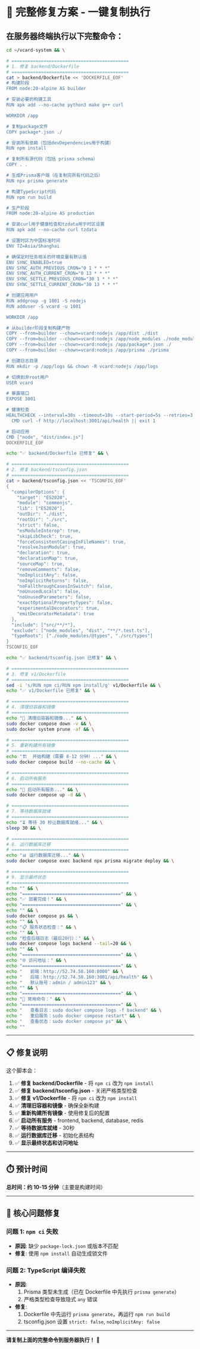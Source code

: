 # 🚀 完整修复方案 - 一键复制执行

## 在服务器终端执行以下完整命令：

```bash
cd ~/vcard-system && \

# ============================================
# 1. 修复 backend/Dockerfile
# ============================================
cat > backend/Dockerfile << 'DOCKERFILE_EOF'
# 构建阶段
FROM node:20-alpine AS builder

# 安装必要的构建工具
RUN apk add --no-cache python3 make g++ curl

WORKDIR /app

# 复制package文件
COPY package*.json ./

# 安装所有依赖（包括devDependencies用于构建）
RUN npm install

# 复制所有源代码（包括 prisma schema）
COPY . .

# 生成Prisma客户端（在复制完所有代码之后）
RUN npx prisma generate

# 构建TypeScript代码
RUN npm run build

# 生产阶段
FROM node:20-alpine AS production

# 安装curl用于健康检查和tzdata用于时区设置
RUN apk add --no-cache curl tzdata

# 设置时区为中国标准时间
ENV TZ=Asia/Shanghai

# 确保定时任务相关的环境变量有默认值
ENV SYNC_ENABLED=true
ENV SYNC_AUTH_PREVIOUS_CRON="0 1 * * *"
ENV SYNC_AUTH_CURRENT_CRON="0 13 * * *"
ENV SYNC_SETTLE_PREVIOUS_CRON="30 1 * * *"
ENV SYNC_SETTLE_CURRENT_CRON="30 13 * * *"

# 创建应用用户
RUN addgroup -g 1001 -S nodejs
RUN adduser -S vcard -u 1001

WORKDIR /app

# 从builder阶段复制构建产物
COPY --from=builder --chown=vcard:nodejs /app/dist ./dist
COPY --from=builder --chown=vcard:nodejs /app/node_modules ./node_modules
COPY --from=builder --chown=vcard:nodejs /app/package*.json ./
COPY --from=builder --chown=vcard:nodejs /app/prisma ./prisma

# 创建日志目录
RUN mkdir -p /app/logs && chown -R vcard:nodejs /app/logs

# 切换到非root用户
USER vcard

# 暴露端口
EXPOSE 3001

# 健康检查
HEALTHCHECK --interval=30s --timeout=10s --start-period=5s --retries=3 \
  CMD curl -f http://localhost:3001/api/health || exit 1

# 启动应用
CMD ["node", "dist/index.js"]
DOCKERFILE_EOF

echo "✅ backend/Dockerfile 已修复" && \

# ============================================
# 2. 修复 backend/tsconfig.json
# ============================================
cat > backend/tsconfig.json << 'TSCONFIG_EOF'
{
  "compilerOptions": {
    "target": "ES2020",
    "module": "commonjs",
    "lib": ["ES2020"],
    "outDir": "./dist",
    "rootDir": "./src",
    "strict": false,
    "esModuleInterop": true,
    "skipLibCheck": true,
    "forceConsistentCasingInFileNames": true,
    "resolveJsonModule": true,
    "declaration": true,
    "declarationMap": true,
    "sourceMap": true,
    "removeComments": false,
    "noImplicitAny": false,
    "noImplicitReturns": false,
    "noFallthroughCasesInSwitch": false,
    "noUnusedLocals": false,
    "noUnusedParameters": false,
    "exactOptionalPropertyTypes": false,
    "experimentalDecorators": true,
    "emitDecoratorMetadata": true
  },
  "include": ["src/**/*"],
  "exclude": ["node_modules", "dist", "**/*.test.ts"],
  "typeRoots": ["./node_modules/@types", "./src/types"]
}
TSCONFIG_EOF

echo "✅ backend/tsconfig.json 已修复" && \

# ============================================
# 3. 修复 v1/Dockerfile
# ============================================
sed -i 's/RUN npm ci/RUN npm install/g' v1/Dockerfile && \
echo "✅ v1/Dockerfile 已修复" && \

# ============================================
# 4. 清理旧容器和镜像
# ============================================
echo "🧹 清理旧容器和镜像..." && \
sudo docker compose down -v && \
sudo docker system prune -af && \

# ============================================
# 5. 重新构建所有镜像
# ============================================
echo "🏗️  开始构建（需要 8-12 分钟）..." && \
sudo docker compose build --no-cache && \

# ============================================
# 6. 启动所有服务
# ============================================
echo "🚀 启动所有服务..." && \
sudo docker compose up -d && \

# ============================================
# 7. 等待数据库就绪
# ============================================
echo "⏳ 等待 30 秒让数据库就绪..." && \
sleep 30 && \

# ============================================
# 8. 运行数据库迁移
# ============================================
echo "📊 运行数据库迁移..." && \
sudo docker compose exec backend npx prisma migrate deploy && \

# ============================================
# 9. 显示最终状态
# ============================================
echo "" && \
echo "=====================================" && \
echo "✅ 部署完成！" && \
echo "=====================================" && \
echo "" && \
sudo docker compose ps && \
echo "" && \
echo "📋 服务状态检查：" && \
echo "" && \
echo "检查后端日志（最后20行）：" && \
sudo docker compose logs backend --tail=20 && \
echo "" && \
echo "=====================================" && \
echo "🌐 访问地址：" && \
echo "=====================================" && \
echo "   前端：http://52.74.58.160:8000" && \
echo "   后端：http://52.74.58.160:3001/api/health" && \
echo "   默认账号：admin / admin123" && \
echo "" && \
echo "=====================================" && \
echo "📌 常用命令：" && \
echo "=====================================" && \
echo "   查看日志：sudo docker compose logs -f backend" && \
echo "   重启服务：sudo docker compose restart" && \
echo "   查看状态：sudo docker compose ps" && \
echo ""
```

---

## 📋 修复说明

这个脚本会：

1. ✅ **修复 backend/Dockerfile** - 将 `npm ci` 改为 `npm install`
2. ✅ **修复 backend/tsconfig.json** - 关闭严格类型检查
3. ✅ **修复 v1/Dockerfile** - 将 `npm ci` 改为 `npm install`
4. ✅ **清理旧容器和镜像** - 确保全新构建
5. ✅ **重新构建所有镜像** - 使用修复后的配置
6. ✅ **启动所有服务** - frontend, backend, database, redis
7. ✅ **等待数据库就绪** - 30秒
8. ✅ **运行数据库迁移** - 初始化表结构
9. ✅ **显示最终状态和访问地址**

---

## ⏱️ 预计时间

**总时间：约 10-15 分钟**（主要是构建时间）

---

## 🎯 核心问题修复

### 问题 1: `npm ci` 失败
- **原因**: 缺少 `package-lock.json` 或版本不匹配
- **修复**: 使用 `npm install` 自动生成锁文件

### 问题 2: TypeScript 编译失败
- **原因**: 
  1. Prisma 类型未生成（已在 Dockerfile 中先执行 `prisma generate`）
  2. 严格类型检查导致隐式 `any` 错误
- **修复**: 
  1. Dockerfile 中先运行 `prisma generate`，再运行 `npm run build`
  2. tsconfig.json 设置 `strict: false`, `noImplicitAny: false`

---

**请复制上面的完整命令到服务器执行！** 🚀


